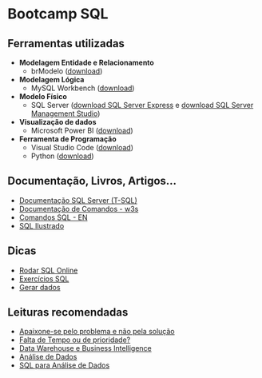 # Bootcamp SQL

## Ferramentas utilizadas
- **Modelagem Entidade e Relacionamento**
  - brModelo ([download](https://sourceforge.net/projects/brmodelo/))
- **Modelagem Lógica**
  - MySQL Workbench ([download](https://www.mysql.com/products/workbench/))
- **Modelo Físico**
  - SQL Server ([download SQL Server Express](https://www.microsoft.com/pt-br/download/details.aspx?id=101064) e [download SQL Server Management Studio](https://docs.microsoft.com/pt-br/sql/ssms/download-sql-server-management-studio-ssms?view=sql-server-ver16))
- **Visualização de dados**
  - Microsoft Power BI ([download](https://powerbi.microsoft.com/pt-br/downloads/))
- **Ferramenta de Programação**
  - Visual Studio Code ([download](https://code.visualstudio.com/Download))
  - Python ([download](https://www.python.org/downloads/))

## Documentação, Livros, Artigos...
- [Documentação SQL Server (T-SQL)](https://docs.microsoft.com/pt-br/sql/t-sql/queries/select-transact-sql?view=sql-server-ver16)
- [Documentação de Comandos - w3s](https://www.w3schools.com/sql/default.asp)
- [Comandos SQL - EN](https://github.com/aasouzaconsult/Bootcamp_SQL/blob/main/livros/SQL.pdf)
- [SQL Ilustrado](https://github.com/aasouzaconsult/Bootcamp_SQL/blob/main/livros/SQL%20Ilustrado.pdf)

## Dicas
- [Rodar SQL Online](https://sqliteonline.com/)
- [Exercícios SQL](https://www.w3schools.com/sql/exercise.asp)
- [Gerar dados](https://generatedata.com/generator)

## Leituras recomendadas
- [Apaixone-se pelo problema e não pela solução](https://medium.com/blog-do-zouza/apaixone-se-pelo-problema-e-n%C3%A3o-pela-solu%C3%A7%C3%A3o-6e5b13c89518)
- [Falta de Tempo ou de prioridade?](https://medium.com/blog-do-zouza/lack-of-time-or-priority-af938855e443)
- [Data Warehouse e Business Intelligence](https://medium.com/@aasouzaconsult/aprofundando-em-data-warehouse-65ed2bca9a33)
- [Análise de Dados](https://medium.com/@aasouzaconsult/an%C3%A1lise-de-dados-91a93b0c1312)
- [SQL para Análise de Dados](https://medium.com/@aasouzaconsult/sql-para-an%C3%A1lise-de-dados-2183f746f2e1)
